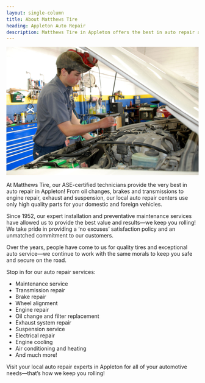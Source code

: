 ```yaml
---
layout: single-column
title: About Matthews Tire
heading: Appleton Auto Repair
description: Matthews Tire in Appleton offers the best in auto repair and quality tires. Locally owned since 1952, Matthews Tire provides great deals and service.
---
```


![Matthews Tire provides the best in auto repair in Appleton and surrounding cities.](/img/ChangingCoolant.jpg)

At Matthews Tire, our ASE-certified technicians provide the very best in auto repair in Appleton! From oil changes, brakes and transmissions to engine repair, exhaust and suspension, our local auto repair centers use only high quality parts for your domestic and foreign vehicles.

Since 1952, our expert installation and preventative maintenance services have allowed us to provide the best value and results—we keep you rolling! We take pride in providing a ‘no excuses’ satisfaction policy and an unmatched commitment to our customers.

Over the years, people have come to us for quality tires and exceptional auto service—we continue to work with the same morals to keep you safe and secure on the road.

Stop in for our auto repair services:

* Maintenance service
* Transmission repair
* Brake repair
* Wheel alignment
* Engine repair
* Oil change and filter replacement
* Exhaust system repair
* Suspension service
* Electrical repair
* Engine cooling
* Air conditioning and heating
* And much more!

Visit your local auto repair experts in Appleton for all of your automotive needs—that’s how we keep you rolling!
